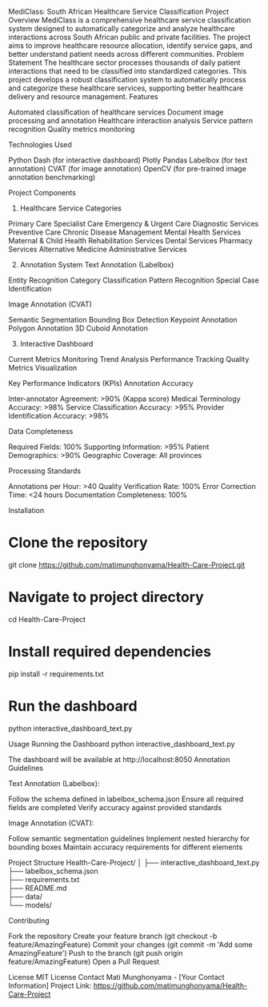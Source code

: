 MediClass: South African Healthcare Service Classification Project
Overview
MediClass is a comprehensive healthcare service classification system designed to automatically categorize and analyze healthcare interactions across South African public and private facilities. The project aims to improve healthcare resource allocation, identify service gaps, and better understand patient needs across different communities.
Problem Statement
The healthcare sector processes thousands of daily patient interactions that need to be classified into standardized categories. This project develops a robust classification system to automatically process and categorize these healthcare services, supporting better healthcare delivery and resource management.
Features

Automated classification of healthcare services
Document image processing and annotation
Healthcare interaction analysis
Service pattern recognition
Quality metrics monitoring

Technologies Used

Python
Dash (for interactive dashboard)
Plotly
Pandas
Labelbox (for text annotation)
CVAT (for image annotation)
OpenCV (for pre-trained image annotation benchmarking)

Project Components
1. Healthcare Service Categories

Primary Care
Specialist Care
Emergency & Urgent Care
Diagnostic Services
Preventive Care
Chronic Disease Management
Mental Health Services
Maternal & Child Health
Rehabilitation Services
Dental Services
Pharmacy Services
Alternative Medicine
Administrative Services

2. Annotation System
Text Annotation (Labelbox)

Entity Recognition
Category Classification
Pattern Recognition
Special Case Identification

Image Annotation (CVAT)

Semantic Segmentation
Bounding Box Detection
Keypoint Annotation
Polygon Annotation
3D Cuboid Annotation

3. Interactive Dashboard

Current Metrics Monitoring
Trend Analysis
Performance Tracking
Quality Metrics Visualization

Key Performance Indicators (KPIs)
Annotation Accuracy

Inter-annotator Agreement: >90% (Kappa score)
Medical Terminology Accuracy: >98%
Service Classification Accuracy: >95%
Provider Identification Accuracy: >98%

Data Completeness

Required Fields: 100%
Supporting Information: >95%
Patient Demographics: >90%
Geographic Coverage: All provinces

Processing Standards

Annotations per Hour: >40
Quality Verification Rate: 100%
Error Correction Time: <24 hours
Documentation Completeness: 100%

Installation
# Clone the repository
git clone https://github.com/matimunghonyama/Health-Care-Project.git

# Navigate to project directory
cd Health-Care-Project

# Install required dependencies
pip install -r requirements.txt

# Run the dashboard
python interactive_dashboard_text.py

Usage
Running the Dashboard
python interactive_dashboard_text.py

The dashboard will be available at http://localhost:8050
Annotation Guidelines

Text Annotation (Labelbox):

Follow the schema defined in labelbox_schema.json
Ensure all required fields are completed
Verify accuracy against provided standards


Image Annotation (CVAT):

Follow semantic segmentation guidelines
Implement nested hierarchy for bounding boxes
Maintain accuracy requirements for different elements



Project Structure
Health-Care-Project/
│
├── interactive_dashboard_text.py    
├── labelbox_schema.json           
├── requirements.txt               
├── README.md                      
├── data/                          
└── models/                        

Contributing

Fork the repository
Create your feature branch (git checkout -b feature/AmazingFeature)
Commit your changes (git commit -m 'Add some AmazingFeature')
Push to the branch (git push origin feature/AmazingFeature)
Open a Pull Request

License
MIT License
Contact
Mati Munghonyama - [Your Contact Information]
Project Link: https://github.com/matimunghonyama/Health-Care-Project

